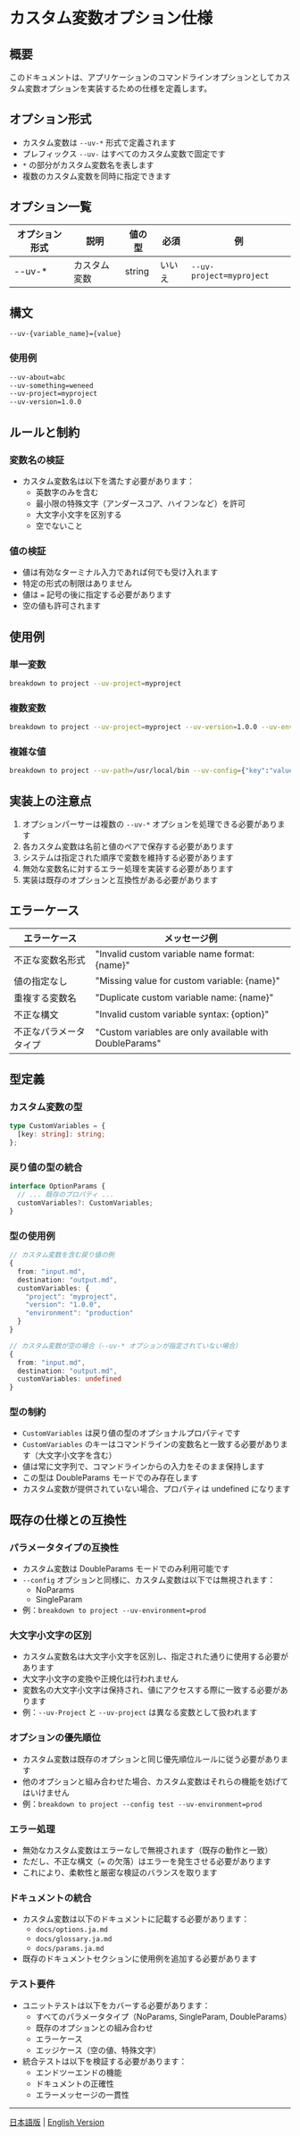 # カスタム変数オプション仕様

## 概要
このドキュメントは、アプリケーションのコマンドラインオプションとしてカスタム変数オプションを実装するための仕様を定義します。

## オプション形式
- カスタム変数は `--uv-*` 形式で定義されます
- プレフィックス `--uv-` はすべてのカスタム変数で固定です
- `*` の部分がカスタム変数名を表します
- 複数のカスタム変数を同時に指定できます

## オプション一覧

| オプション形式 | 説明                 | 値の型  | 必須   | 例                        |
| ------------- | -------------------- | ------- | ------ | ------------------------- |
| --uv-*        | カスタム変数         | string  | いいえ | `--uv-project=myproject`  |

## 構文
```
--uv-{variable_name}={value}
```

### 使用例
```bash
--uv-about=abc
--uv-something=weneed
--uv-project=myproject
--uv-version=1.0.0
```

## ルールと制約

### 変数名の検証
- カスタム変数名は以下を満たす必要があります：
  - 英数字のみを含む
  - 最小限の特殊文字（アンダースコア、ハイフンなど）を許可
  - 大文字小文字を区別する
  - 空でないこと

### 値の検証
- 値は有効なターミナル入力であれば何でも受け入れます
- 特定の形式の制限はありません
- 値は `=` 記号の後に指定する必要があります
- 空の値も許可されます

## 使用例

### 単一変数
```bash
breakdown to project --uv-project=myproject
```

### 複数変数
```bash
breakdown to project --uv-project=myproject --uv-version=1.0.0 --uv-environment=production
```

### 複雑な値
```bash
breakdown to project --uv-path=/usr/local/bin --uv-config={"key":"value"} --uv-array=[1,2,3]
```

## 実装上の注意点
1. オプションパーサーは複数の `--uv-*` オプションを処理できる必要があります
2. 各カスタム変数は名前と値のペアで保存する必要があります
3. システムは指定された順序で変数を維持する必要があります
4. 無効な変数名に対するエラー処理を実装する必要があります
5. 実装は既存のオプションと互換性がある必要があります

## エラーケース

| エラーケース            | メッセージ例                                           |
| ----------------------- | ------------------------------------------------------ |
| 不正な変数名形式        | "Invalid custom variable name format: {name}"          |
| 値の指定なし            | "Missing value for custom variable: {name}"            |
| 重複する変数名          | "Duplicate custom variable name: {name}"               |
| 不正な構文              | "Invalid custom variable syntax: {option}"             |
| 不正なパラメータタイプ  | "Custom variables are only available with DoubleParams"|

## 型定義

### カスタム変数の型
```typescript
type CustomVariables = {
  [key: string]: string;
};
```

### 戻り値の型の統合
```typescript
interface OptionParams {
  // ... 既存のプロパティ ...
  customVariables?: CustomVariables;
}
```

### 型の使用例
```typescript
// カスタム変数を含む戻り値の例
{
  from: "input.md",
  destination: "output.md",
  customVariables: {
    "project": "myproject",
    "version": "1.0.0",
    "environment": "production"
  }
}

// カスタム変数が空の場合（--uv-* オプションが指定されていない場合）
{
  from: "input.md",
  destination: "output.md",
  customVariables: undefined
}
```

### 型の制約
- `CustomVariables` は戻り値の型のオプショナルプロパティです
- `CustomVariables` のキーはコマンドラインの変数名と一致する必要があります（大文字小文字を含む）
- 値は常に文字列で、コマンドラインからの入力をそのまま保持します
- この型は DoubleParams モードでのみ存在します
- カスタム変数が提供されていない場合、プロパティは undefined になります

## 既存の仕様との互換性

### パラメータタイプの互換性
- カスタム変数は DoubleParams モードでのみ利用可能です
- `--config` オプションと同様に、カスタム変数は以下では無視されます：
  - NoParams
  - SingleParam
- 例：`breakdown to project --uv-environment=prod`

### 大文字小文字の区別
- カスタム変数名は大文字小文字を区別し、指定された通りに使用する必要があります
- 大文字小文字の変換や正規化は行われません
- 変数名の大文字小文字は保持され、値にアクセスする際に一致する必要があります
- 例：`--uv-Project` と `--uv-project` は異なる変数として扱われます

### オプションの優先順位
- カスタム変数は既存のオプションと同じ優先順位ルールに従う必要があります
- 他のオプションと組み合わせた場合、カスタム変数はそれらの機能を妨げてはいけません
- 例：`breakdown to project --config test --uv-environment=prod`

### エラー処理
- 無効なカスタム変数はエラーなしで無視されます（既存の動作と一致）
- ただし、不正な構文（`=` の欠落）はエラーを発生させる必要があります
- これにより、柔軟性と厳密な検証のバランスを取ります

### ドキュメントの統合
- カスタム変数は以下のドキュメントに記載する必要があります：
  - `docs/options.ja.md`
  - `docs/glossary.ja.md`
  - `docs/params.ja.md`
- 既存のドキュメントセクションに使用例を追加する必要があります

### テスト要件
- ユニットテストは以下をカバーする必要があります：
  - すべてのパラメータタイプ（NoParams, SingleParam, DoubleParams）
  - 既存のオプションとの組み合わせ
  - エラーケース
  - エッジケース（空の値、特殊文字）
- 統合テストは以下を検証する必要があります：
  - エンドツーエンドの機能
  - ドキュメントの正確性
  - エラーメッセージの一貫性 

---

[日本語版](custom_variable_options.ja.md) | [English Version](custom_variable_options.md) 